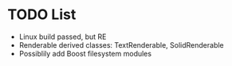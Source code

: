 TODO List
=========

 - Linux build passed, but RE
 - Renderable derived classes: TextRenderable, SolidRenderable
 - Possiblily add Boost filesystem modules
